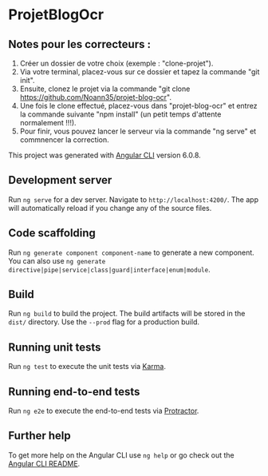 # ProjetBlogOcr

## Notes pour les correcteurs :

1. Créer un dossier de votre choix (exemple : "clone-projet").
2. Via votre terminal, placez-vous sur ce dossier et tapez la commande "git init".
3. Ensuite, clonez le projet via la commande "git clone https://github.com/Noann35/projet-blog-ocr".
4. Une fois le clone effectué, placez-vous dans "projet-blog-ocr" et entrez la commande suivante "npm install" (un petit temps d'attente normalement !!!).
5. Pour finir, vous pouvez lancer le serveur via la commande "ng serve" et commnencer la correction.

This project was generated with [Angular CLI](https://github.com/angular/angular-cli) version 6.0.8.

## Development server

Run `ng serve` for a dev server. Navigate to `http://localhost:4200/`. The app will automatically reload if you change any of the source files.

## Code scaffolding

Run `ng generate component component-name` to generate a new component. You can also use `ng generate directive|pipe|service|class|guard|interface|enum|module`.

## Build

Run `ng build` to build the project. The build artifacts will be stored in the `dist/` directory. Use the `--prod` flag for a production build.

## Running unit tests

Run `ng test` to execute the unit tests via [Karma](https://karma-runner.github.io).

## Running end-to-end tests

Run `ng e2e` to execute the end-to-end tests via [Protractor](http://www.protractortest.org/).

## Further help

To get more help on the Angular CLI use `ng help` or go check out the [Angular CLI README](https://github.com/angular/angular-cli/blob/master/README.md).
